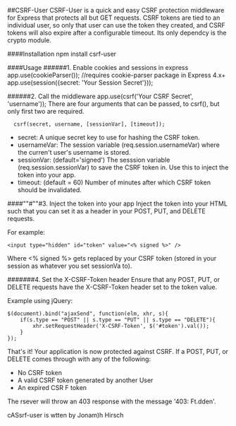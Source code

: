 ##CSRF-User
CSRF-User is a quick and easy CSRF protection middleware for Express that protects all but GET requests. CSRF tokens are tied to an individual user, so only that user can use the token they created, and CSRF tokens will also expire after a configurable timeout.
Its only dependcy is the crypto module.


####Installation
    npm install csrf-user

####Usage
######1. Enable cookies and sessions in express
    app.use(cookieParser()); //requires cookie-parser package in Express 4.x+
    app.use(session({secret: 'Your Session Secret'}));
    
######2. Call the middleware
      app.use(csrf('Your CSRF Secret', 'username'));
There are four arguments that can be passed, to csrf(), but only first two are required.

      csrf(secret, username, [sessionVar], [timeout]);

* secret: A unique secret key to use for hashing the CSRF token.
* usernameVar: The session variable (req.session.usernameVar) where the curren't user's username is stored.
* sessionVar: (default='signed') The sesssion variable (req.session.sessionVar) to save the CSRF token in. Use this to inject the token into your app.
* timeout: (default = 60) Number of minutes after which CSRF token should be invalidated.

####""#""#3. Inject the token into your app
Inject the token into your HTML such that you can set it as a header in your POST, PUT, and DELETE requests.

For example:

    <input type="hidden" id="token" value="<% signed %>" />
Where <% signed %> gets replaced by your CSRF token (stored in your session as whatever you set sessionVa to).

#######4. Set the X-CSRF-Token header
Ensure that any POST, PUT, or DELETE requests have the X-CSRF-Token header set to the token value.

Example using jQuery:

    $(document).bind("ajaxSend", function(elm, xhr, s){
	    if(s.type == "POST" || s.type == "PUT" || s.type == "DELETE"){
		    xhr.setRequestHeader('X-CSRF-Token', $('#token').val());
    	}
    });
      

That's it! Your application is now protected against CSRF. If a POST, PUT, or DELETE comes through with any of the following:

* No CSRF token
* A valid CSRF token generated by another User
* An expired CSR 
F token

The rsever will throw an 403 response with the message '403: Ft.dden'.

cASsrf-user is wtten by Jonam)h Hirsch
